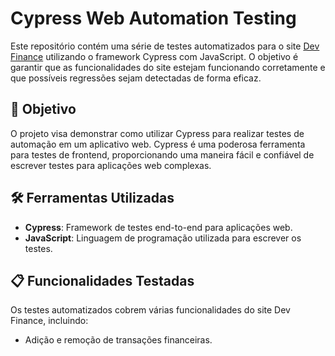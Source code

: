 # Cypress Web Automation Testing

Este repositório contém uma série de testes automatizados para o site [Dev Finance](https://dev-finance.netlify.app/) utilizando o framework Cypress com JavaScript. O objetivo é garantir que as funcionalidades do site estejam funcionando corretamente e que possíveis regressões sejam detectadas de forma eficaz.

## 🚀 Objetivo

O projeto visa demonstrar como utilizar Cypress para realizar testes de automação em um aplicativo web. Cypress é uma poderosa ferramenta para testes de frontend, proporcionando uma maneira fácil e confiável de escrever testes para aplicações web complexas.

## 🛠️ Ferramentas Utilizadas

- **Cypress**: Framework de testes end-to-end para aplicações web.
- **JavaScript**: Linguagem de programação utilizada para escrever os testes.

## 📋 Funcionalidades Testadas

Os testes automatizados cobrem várias funcionalidades do site Dev Finance, incluindo:

- Adição e remoção de transações financeiras.
